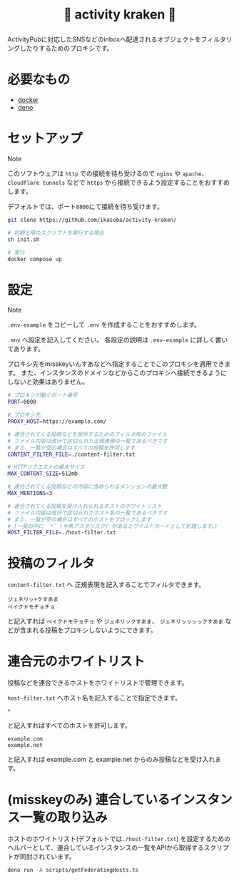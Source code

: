<h1>
<p align="center">
🐙 activity kraken 🐙
</p>
</h1>

ActivityPubに対応したSNSなどのinboxへ配達されるオブジェクトをフィルタリングしたりするためのプロキシです。

# 必要なもの
- [docker](https://docs.docker.com/engine/install/)
- [deno](https://docs.deno.com/runtime/manual/getting_started/installation)

# セットアップ

> [!NOTE]
> このソフトウェアは `http` での接続を待ち受けるので `nginx` や `apache`、 `cloudflare tunnels` などで `https` から接続できるよう設定することをおすすめします。

デフォルトでは、ポート`8000`にて接続を待ち受けます。

```sh
git clone https://github.com/ikasoba/activity-kraken/

# 初期化用のスクリプトを実行する場合
sh init.sh

# 実行
docker compose up
```

# 設定

> [!NOTE]
> `.env-example` をコピーして `.env` を作成することをおすすめします。

`.env` へ設定を記入してください。
各設定の説明は `.env-example` に詳しく書いてあります。

プロキシ先をmisskeyいんすあなどへ指定することでこのプロキシを適用できます。
また、インスタンスのドメインなどからこのプロキシへ接続できるようにしないと効果はありません。

```sh
# プロキシが動くポート番号
PORT=8000

# プロキシ先
PROXY_HOST=https://example.com/

# 連合されてくる投稿などを除外するためのフィルタ用のファイル
# ファイル内容は改行で区切られた正規表現の一覧であるべきです
# また、一覧が空の場合はすべての投稿を許可します
CONTENT_FILTER_FILE=./content-filter.txt

# HTTPリクエストの最大サイズ
MAX_CONTENT_SIZE=512mb

# 連合されてくる投稿などの内容に含められるメンションの最大数
MAX_MENTIONS=3

# 連合されてくる投稿を受け入れられるホストのホワイトリスト
# ファイル内容は改行で区切られたホスト名の一覧であるべきです
# また、一覧が空の場合はすべてのホストをブロックします
# (一覧の中に `*` (半角アスタリスク) があるとワイルドカードとして処理します。)
HOST_FILTER_FILE=./host-filter.txt
```

# 投稿のフィルタ

`content-filter.txt` へ 正規表現を記入することでフィルタできます。

```
ジェネリッ+クすあま
ベイクドモチョチョ
```

と記入すれば `ベイクドモチョチョ` や `ジェネリックすあま`、 `ジェネリッッッックすあま` などが含まれる投稿をプロキシしないようにできます。

# 連合元のホワイトリスト

投稿などを連合できるホストをホワイトリストで管理できます。

`host-filter.txt` へホスト名を記入することで指定できます。

```
*
```

と記入すればすべてのホストを許可します。

```
example.com
example.net
```

と記入すれば example.com と example.net からのみ投稿などを受け入れます。

# (misskeyのみ) 連合しているインスタンス一覧の取り込み

ホストのホワイトリスト(デフォルトでは`./host-filter.txt`) を設定するためのヘルパーとして、連合しているインスタンスの一覧をAPIから取得するスクリプトが同封されています。

```sh
deno run -A scripts/getFederatingHosts.ts
```